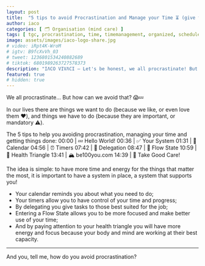 ```yaml
---
layout: post
title:  "5 tips to avoid Procrastination and Manage your Time ⏳ (give them a try)"
author: iaco
categories: [ 🗂️ Organisation (mind care) ]
tags: [ tgc, procrastination, time, timemanagement, organized, schedule, calendar, flow, health, healthtriangle, enjoylife, tips, lifehacks, ideas ]
image: assets/images/iaco-logo-share.jpg
# video: iRpt4K-WroM
# igtv: B9fcXvVh_03
# tweet: 1236801534240882689
# tiktok: 6801989263727578373
description: "IΛCO VIVΛCI — Let's be honest, we all procrastinate! But how can we avoid..."
featured: true
# hidden: true
---
```


We all procrastinate... But how can we avoid that? 😱💤

In our lives there are things we want to do (because we like, or even love them ❤️), and things we have to do (because they are important, or mandatory ⚠️).

The 5 tips to help you avoiding procrastination, managing your time and getting things done:
00:00 | 💤 Hello World!
00:36 | ✅ Your System
01:31 | 📆 Calendar
04:56 | ⏰ Timers
07:42 | 🔀 Delegation
08:47 | 🌊 Flow State
10:59 | 🔺 Health Triangle
13:41 | 🏔️ be100you.com
14:39 | 👋 Take Good Care!

The idea is simple: to have more time and energy for the things that matter the most, it is important to have a system in place, a system that supports you!

- Your calendar reminds you about what you need to do;
- Your timers allow you to have control of your time and progress;
- By delegating you give tasks to those best suited for the job;
- Entering a Flow State allows you to be more focused and make better use of your time;
- And by paying attention to your health triangle you will have more energy and focus because your body and mind are working at their best capacity.

___

And you, tell me, how do you avoid procrastination?
